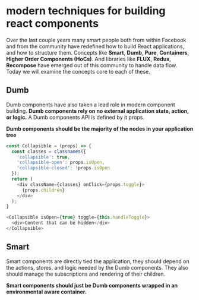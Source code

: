 # modern techniques for building react components

Over the last couple years many smart people both from within Facebook and from the community have redefined how to build React applications, and how to structure them. Concepts like __Smart__, __Dumb__, __Pure__, __Containers__, __Higher Order Components (HoCs)__. And libraries like __FLUX__, __Redux__, __Recompose__ have emerged out of this community to handle data flow. Today we will examine the concepts core to each of these.

<!-- <style media="screen">
  .bar {
    height: 100px;
    border: 1px solid blue;
    overflow: hidden;
  }
  .tick {
    float: left;
    height: 100%;
    width: .4px;
    background-color: lightblue;
  }
</style>

<div id="app"></div>
<div id="app0"></div>
<div id="app1"></div>
<div id="app2"></div>
<div id="app3"></div>
<div id="app4"></div>
<div id="app5"></div>
<script src="/examples/perf/lib/containers/bundle.js"></script> -->

## Dumb

Dumb components have also taken a lead role in modern component building. __Dumb components rely on no external application state, action, or logic.__ A Dumb components API is defined by it props.

__Dumb components should be the majority of the nodes in your application tree__

```js
const Collapsible = (props) => {
  const classes = classnames({
    'collapsible': true,
    'collapsible-open': props.isOpen,
    'collapsible-closed': !props.isOpen
  });
  return (
    <div className={classes} onClick={props.toggle}>
      {props.children}
    </div>
  );
}

<Collapsible isOpen={true} toggle={this.handleToggle}>
  <div>Content that can be hidden</div>
</Collapsible>
```

## Smart

Smart components are directly tied the application, they should depend on the actions, stores, and logic needed by the Dumb components. They also should manage the subscriptions and rendering of their children.

__Smart components should just be Dumb components wrapped in an environmental aware container.__
